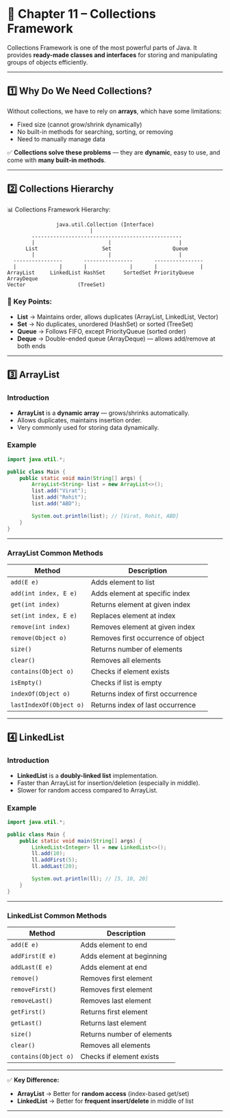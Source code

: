 # 📖 **Chapter 11 – Collections Framework**

Collections Framework is one of the most powerful parts of Java.
It provides **ready-made classes and interfaces** for storing and manipulating groups of objects efficiently.

---

## **1️⃣ Why Do We Need Collections?**

Without collections, we have to rely on **arrays**, which have some limitations:

* Fixed size (cannot grow/shrink dynamically)
* No built-in methods for searching, sorting, or removing
* Need to manually manage data

✅ **Collections solve these problems** — they are **dynamic**, easy to use, and come with **many built-in methods**.

---

## **2️⃣ Collections Hierarchy**

📊 Collections Framework Hierarchy: 

```
                java.util.Collection (Interface)
                           |
        -------------------------------------------------
        |                        |                      |
      List                     Set                    Queue
        |                        |                      |
  ----------------       ----------------       ----------------
  |              |       |              |       |              |
ArrayList     LinkedList HashSet      SortedSet PriorityQueue ArrayDeque
Vector                 (TreeSet)                
```

### 🔑 Key Points:

* **List** → Maintains order, allows duplicates (ArrayList, LinkedList, Vector)
* **Set** → No duplicates, unordered (HashSet) or sorted (TreeSet)
* **Queue** → Follows FIFO, except PriorityQueue (sorted order)
* **Deque** → Double-ended queue (ArrayDeque) — allows add/remove at both ends

---

## **3️⃣ ArrayList**

### **Introduction**

* **ArrayList** is a **dynamic array** — grows/shrinks automatically.
* Allows duplicates, maintains insertion order.
* Very commonly used for storing data dynamically.

### **Example**

```java
import java.util.*;

public class Main {
    public static void main(String[] args) {
        ArrayList<String> list = new ArrayList<>();
        list.add("Virat");
        list.add("Rohit");
        list.add("ABD");

        System.out.println(list); // [Virat, Rohit, ABD]
    }
}
```

---

### **ArrayList Common Methods**

| **Method**              | **Description**                    |
| ----------------------- | ---------------------------------- |
| `add(E e)`              | Adds element to list               |
| `add(int index, E e)`   | Adds element at specific index     |
| `get(int index)`        | Returns element at given index     |
| `set(int index, E e)`   | Replaces element at index          |
| `remove(int index)`     | Removes element at given index     |
| `remove(Object o)`      | Removes first occurrence of object |
| `size()`                | Returns number of elements         |
| `clear()`               | Removes all elements               |
| `contains(Object o)`    | Checks if element exists           |
| `isEmpty()`             | Checks if list is empty            |
| `indexOf(Object o)`     | Returns index of first occurrence  |
| `lastIndexOf(Object o)` | Returns index of last occurrence   |

---

## **4️⃣ LinkedList**

### **Introduction**

* **LinkedList** is a **doubly-linked list** implementation.
* Faster than ArrayList for insertion/deletion (especially in middle).
* Slower for random access compared to ArrayList.

### **Example**

```java
import java.util.*;

public class Main {
    public static void main(String[] args) {
        LinkedList<Integer> ll = new LinkedList<>();
        ll.add(10);
        ll.addFirst(5);
        ll.addLast(20);

        System.out.println(ll); // [5, 10, 20]
    }
}
```

---

### **LinkedList Common Methods**

| **Method**           | **Description**            |
| -------------------- | -------------------------- |
| `add(E e)`           | Adds element to end        |
| `addFirst(E e)`      | Adds element at beginning  |
| `addLast(E e)`       | Adds element at end        |
| `remove()`           | Removes first element      |
| `removeFirst()`      | Removes first element      |
| `removeLast()`       | Removes last element       |
| `getFirst()`         | Returns first element      |
| `getLast()`          | Returns last element       |
| `size()`             | Returns number of elements |
| `clear()`            | Removes all elements       |
| `contains(Object o)` | Checks if element exists   |

---

✅ **Key Difference:**

* **ArrayList** → Better for **random access** (index-based get/set)
* **LinkedList** → Better for **frequent insert/delete** in middle of list

---